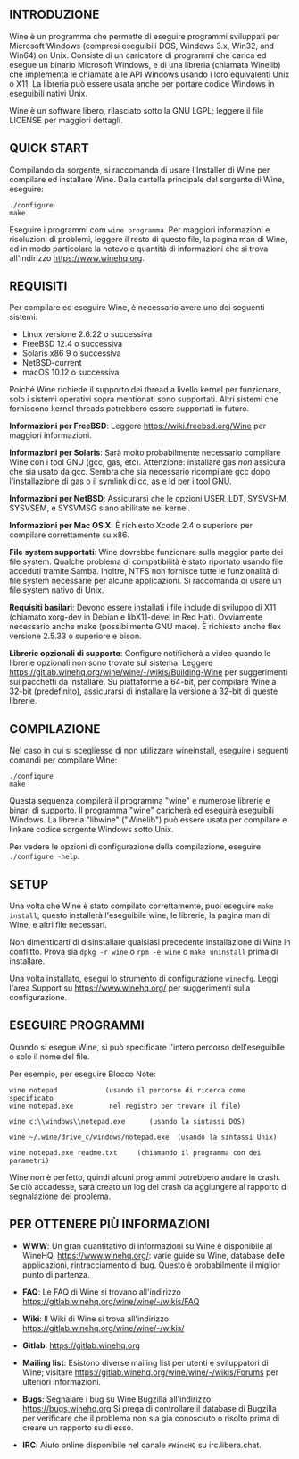 ## INTRODUZIONE

Wine è un programma che permette di eseguire programmi sviluppati per
Microsoft Windows (compresi eseguibili DOS, Windows 3.x, Win32, and
Win64) on Unix. Consiste di un caricatore di programmi che carica ed
esegue un binario Microsoft Windows, e di una libreria (chiamata Winelib)
che implementa le chiamate alle API Windows usando i loro equivalenti
Unix o X11. La libreria può essere usata anche per portare codice Windows
in eseguibili nativi Unix.

Wine è un software libero, rilasciato sotto la GNU LGPL; leggere il file
LICENSE per maggiori dettagli.


## QUICK START

Compilando da sorgente, si raccomanda di usare l'Installer di Wine per
compilare ed installare Wine. Dalla cartella principale del sorgente di
Wine, eseguire:

```
./configure
make
```

Eseguire i programmi com `wine programma`. Per maggiori informazioni e
risoluzioni di problemi, leggere il resto di questo file, la pagina man
di Wine, ed in modo particolare la notevole quantità di informazioni che
si trova all'indirizzo https://www.winehq.org.


## REQUISITI

Per compilare ed eseguire Wine, è necessario avere uno dei seguenti sistemi:

- Linux versione 2.6.22 o successiva
- FreeBSD 12.4 o successiva
- Solaris x86 9 o successiva
- NetBSD-current
- macOS 10.12 o successiva

Poiché Wine richiede il supporto dei thread a livello kernel per funzionare,
solo i sistemi operativi sopra mentionati sono supportati. Altri sistemi
che forniscono kernel threads potrebbero essere supportati in futuro.

**Informazioni per FreeBSD**:
  Leggere https://wiki.freebsd.org/Wine per maggiori informazioni.

**Informazioni per Solaris**:
  Sarà molto probabilmente necessario compilare Wine con i tool GNU
  (gcc, gas, etc). Attenzione: installare gas *non* assicura che
  sia usato da gcc. Sembra che sia necessario ricompilare gcc dopo
  l'installazione di gas o il symlink di cc, as e ld per i tool GNU.

**Informazioni per NetBSD**:
  Assicurarsi che le opzioni USER_LDT, SYSVSHM, SYSVSEM, e SYSVMSG siano
  abilitate nel kernel.

**Informazioni per Mac OS X**:
  È richiesto Xcode 2.4 o superiore per compilare correttamente su x86.

**File system supportati**:
  Wine dovrebbe funzionare sulla maggior parte dei file system. Qualche
  problema di compatibilità è stato riportato usando file acceduti
  tramite Samba. Inoltre, NTFS non fornisce tutte le funzionalità di
  file system necessarie per alcune applicazioni. Si raccomanda di usare
  un file system nativo di Unix.

**Requisiti basilari**:
  Devono essere installati i file include di sviluppo di X11
  (chiamato xorg-dev in Debian e libX11-devel in Red Hat).
  Ovviamente necessario anche make (possibilmente GNU make).
  È richiesto anche flex versione 2.5.33 o superiore e bison.

**Librerie opzionali di supporto**:
  Configure notificherà a video quando le librerie opzionali non sono
  trovate sul sistema. Leggere https://gitlab.winehq.org/wine/wine/-/wikis/Building-Wine
  per suggerimenti sui pacchetti da installare.
  Su piattaforme a 64-bit, per compilare Wine a 32-bit (predefinito),
  assicurarsi di installare la versione a 32-bit di queste librerie.


## COMPILAZIONE

Nel caso in cui si scegliesse di non utilizzare wineinstall, eseguire
i seguenti comandi per compilare Wine:

```
./configure
make
```

Questa sequenza compilerà il programma "wine" e numerose librerie e
binari di supporto.
Il programma "wine" caricherà ed eseguirà eseguibili Windows.
La libreria "libwine" ("Winelib") può essere usata per compilare e
linkare codice sorgente Windows sotto Unix.

Per vedere le opzioni di configurazione della compilazione, eseguire
`./configure -help`.

## SETUP

Una volta che Wine è stato compilato correttamente, puoi eseguire
`make install`; questo installerà l'eseguibile wine, le librerie, la
pagina man di Wine, e altri file necessari.

Non dimenticarti di disinstallare qualsiasi precedente installazione
di Wine in conflitto. Prova sia `dpkg -r wine` o `rpm -e wine` o
`make uninstall` prima di installare.

Una volta installato, esegui lo strumento di configurazione `winecfg`.
Leggi l'area Support su https://www.winehq.org/ per suggerimenti sulla
configurazione.


## ESEGUIRE PROGRAMMI

Quando si esegue Wine, si può specificare l'intero percorso
dell'eseguibile o solo il nome del file.

Per esempio, per eseguire Blocco Note:

```
wine notepad            (usando il percorso di ricerca come specificato
wine notepad.exe         nel registro per trovare il file)

wine c:\\windows\\notepad.exe      (usando la sintassi DOS)

wine ~/.wine/drive_c/windows/notepad.exe  (usando la sintassi Unix)

wine notepad.exe readme.txt     (chiamando il programma con dei parametri)
```

Wine non è perfetto, quindi alcuni programmi potrebbero andare in crash.
Se ciò accadesse, sarà creato un log del crash da aggiungere al rapporto
di segnalazione del problema.


## PER OTTENERE PIÙ INFORMAZIONI

- **WWW**: Un gran quantitativo di informazioni su Wine è disponibile al
	WineHQ, https://www.winehq.org/: varie guide su Wine, database
	delle applicazioni, rintracciamento di bug. Questo è probabilmente
	il miglior punto di partenza.

- **FAQ**: Le FAQ di Wine si trovano all'indirizzo https://gitlab.winehq.org/wine/wine/-/wikis/FAQ

- **Wiki**: Il Wiki di Wine si trova all'indirizzo https://gitlab.winehq.org/wine/wine/-/wikis/

- **Gitlab**: https://gitlab.winehq.org

- **Mailing list**:
	Esistono diverse mailing list per utenti e sviluppatori di Wine;
	visitare https://gitlab.winehq.org/wine/wine/-/wikis/Forums per
	ulteriori informazioni.

- **Bugs**: Segnalare i bug su Wine Bugzilla all'indirizzo https://bugs.winehq.org
	Si prega di controllare il database di Bugzilla per verificare che
	il problema non sia già conosciuto o risolto prima di creare un
	rapporto su di esso.

- **IRC**: Aiuto online disponibile nel canale `#WineHQ` su irc.libera.chat.
